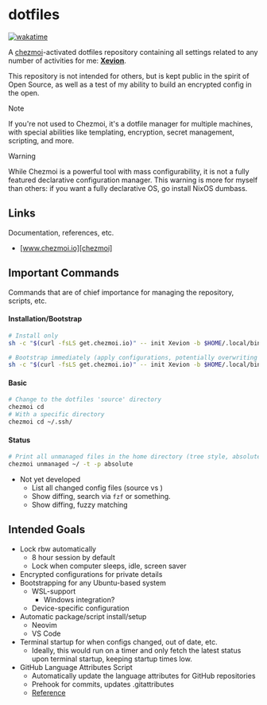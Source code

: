 # dotfiles

[![wakatime](https://wakatime.com/badge/user/f362871f-b27f-44c8-88eb-c2108ff82eb2/project/018cf683-de72-49c0-98d1-7af6dd2b0b63.svg)](https://wakatime.com/badge/user/f362871f-b27f-44c8-88eb-c2108ff82eb2/project/018cf683-de72-49c0-98d1-7af6dd2b0b63)

A [chezmoi][chezmoi]-activated dotfiles repository containing all settings related to any number of activities for me: [**Xevion**](https://xevion.dev).

This repository is not intended for others, but is kept public in the spirit of Open Source, as well as a test of my ability to build an encrypted config in the open.

> [!NOTE]
> If you're not used to Chezmoi, it's a dotfile manager for multiple machines, with special abilities like templating, encryption, secret management, scripting, and more.

> [!WARNING]
> While Chezmoi is a powerful tool with mass configurability, it is not a fully featured declarative configuration manager. This warning is more for myself than others: if you want a fully declarative OS, go install NixOS dumbass.

## Links

Documentation, references, etc.

- [www.chezmoi.io][chezmoi]

## Important Commands

Commands that are of chief importance for managing the repository, scripts, etc.

#### Installation/Bootstrap

```bash
# Install only
sh -c "$(curl -fsLS get.chezmoi.io)" -- init Xevion -b $HOME/.local/bin

# Bootstrap immediately (apply configurations, potentially overwriting existing files)
sh -c "$(curl -fsLS get.chezmoi.io)" -- init Xevion -b $HOME/.local/bin --apply
```

#### Basic

```bash
# Change to the dotfiles 'source' directory
chezmoi cd
# With a specific directory
chezmoi cd ~/.ssh/
```

#### Status

```bash
# Print all unmanaged files in the home directory (tree style, absolute path)
chezmoi unmanaged ~/ -t -p absolute
```

- Not yet developed
    - List all changed config files (source vs  )
    - Show diffing, search via `fzf` or something.
    - Show diffing, fuzzy matching

## Intended Goals

- Lock rbw automatically
  - 8 hour session by default
  - Lock when computer sleeps, idle, screen saver
- Encrypted configurations for private details
- Bootstrapping for any Ubuntu-based system
    - WSL-support
        - Windows integration?
    - Device-specific configuration
- Automatic package/script install/setup
    - Neovim
    - VS Code
- Terminal startup for when configs changed, out of date, etc.
    - Ideally, this would run on a timer and only fetch the latest status upon terminal startup, keeping startup times low.
- GitHub Language Attributes Script
    - Automatically update the language attributes for GitHub repositories
    - Prehook for commits, updates .gitattributes
    - [Reference](https://github.com/github-linguist/linguist/blob/main/docs/overrides.md)

[chezmoi]: https://www.chezmoi.io/